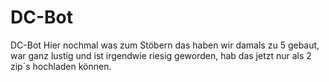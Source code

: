 # DC-Bot
DC-Bot
Hier nochmal was zum Stöbern das haben wir damals zu 5 gebaut, war ganz lustig und ist irgendwie riesig geworden, hab das jetzt nur als 2 zip´s hochladen können.
